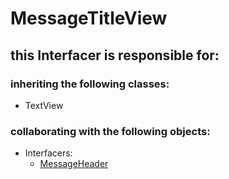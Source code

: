 # MessageTitleView
## this Interfacer is responsible for: 
### inheriting the following classes: 
* TextView
### collaborating with the following objects: 
* Interfacers: 
	* [MessageHeader](../Interfacers/MessageHeader.md) 
